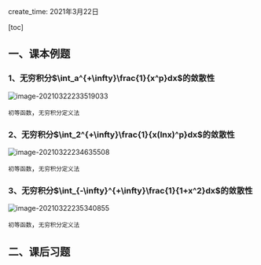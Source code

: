 create_time: 2021年3月22日

[toc]

## 一、课本例题

### 1、无穷积分$\int_a^{+\infty}\frac{1}{x^p}dx$的敛散性

![image-20210322233519033](C:\Users\lalalala\mathProject\math\华东数学分析\images\反常积分1.png)

`初等函数`，`无穷积分定义法`



###  2、无穷积分$\int_2^{+\infty}\frac{1}{x(lnx)^p}dx$的敛散性

![image-20210322234635508](C:\Users\lalalala\mathProject\math\华东数学分析\images\反常积分2.png)

`初等函数`，`无穷积分定义法`



### 3、无穷积分$\int_{-\infty}^{+\infty}\frac{1}{1+x^2}dx$的敛散性

![image-20210322235340855](C:\Users\lalalala\mathProject\math\华东数学分析\images\反常积分3.png)

`初等函数`，`无穷积分定义法`





## 二、课后习题

